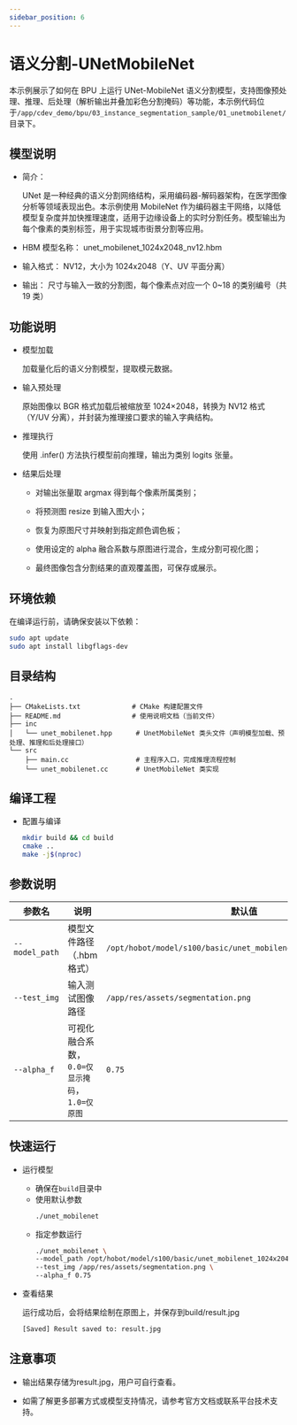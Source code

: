 ```yaml
---
sidebar_position: 6
---
```


# 语义分割-UNetMobileNet

本示例展示了如何在 BPU 上运行 UNet-MobileNet 语义分割模型，支持图像预处理、推理、后处理（解析输出并叠加彩色分割掩码）等功能，本示例代码位于`/app/cdev_demo/bpu/03_instance_segmentation_sample/01_unetmobilenet/`目录下。

## 模型说明
- 简介：

    UNet 是一种经典的语义分割网络结构，采用编码器-解码器架构，在医学图像分析等领域表现出色。本示例使用 MobileNet 作为编码器主干网络，以降低模型复杂度并加快推理速度，适用于边缘设备上的实时分割任务。模型输出为每个像素的类别标签，用于实现城市街景分割等应用。

- HBM 模型名称： unet_mobilenet_1024x2048_nv12.hbm

- 输入格式： NV12，大小为 1024x2048（Y、UV 平面分离）

- 输出： 尺寸与输入一致的分割图，每个像素点对应一个 0~18 的类别编号（共 19 类）

## 功能说明
- 模型加载

    加载量化后的语义分割模型，提取模元数据。

- 输入预处理

    原始图像以 BGR 格式加载后被缩放至 1024×2048，转换为 NV12 格式（Y/UV 分离），并封装为推理接口要求的输入字典结构。

- 推理执行

    使用 .infer() 方法执行模型前向推理，输出为类别 logits 张量。

- 结果后处理

    - 对输出张量取 argmax 得到每个像素所属类别；

    - 将预测图 resize 到输入图大小；

    - 恢复为原图尺寸并映射到指定颜色调色板；

    - 使用设定的 alpha 融合系数与原图进行混合，生成分割可视化图；

    - 最终图像包含分割结果的直观覆盖图，可保存或展示。

## 环境依赖
在编译运行前，请确保安装以下依赖：
```bash
sudo apt update
sudo apt install libgflags-dev
```

## 目录结构
```text
.
├── CMakeLists.txt             # CMake 构建配置文件
├── README.md                  # 使用说明文档（当前文件）
├── inc
│   └── unet_mobilenet.hpp      # UnetMobileNet 类头文件（声明模型加载、预处理、推理和后处理接口）
└── src
    ├── main.cc                 # 主程序入口，完成推理流程控制
    └── unet_mobilenet.cc       # UnetMobileNet 类实现
```

## 编译工程
- 配置与编译
    ```bash
    mkdir build && cd build
    cmake ..
    make -j$(nproc)
    ```

## 参数说明

| 参数名            | 说明                            | 默认值                                                             |
| -------------- | ----------------------------- | --------------------------------------------------------------- |
| `--model_path` | 模型文件路径（.hbm 格式）               | `/opt/hobot/model/s100/basic/unet_mobilenet_1024x2048_nv12.hbm` |
| `--test_img`   | 输入测试图像路径                      | `/app/res/assets/segmentation.png`                              |
| `--alpha_f`    | 可视化融合系数，`0.0=仅显示掩码`，`1.0=仅原图` | `0.75`                                                   |

## 快速运行
- 运行模型
    - 确保在`build`目录中
    - 使用默认参数
        ```bash
        ./unet_mobilenet
        ```
    - 指定参数运行
        ```bash
        ./unet_mobilenet \
        --model_path /opt/hobot/model/s100/basic/unet_mobilenet_1024x2048_nv12.hbm \
        --test_img /app/res/assets/segmentation.png \
        --alpha_f 0.75
        ```
- 查看结果

    运行成功后，会将结果绘制在原图上，并保存到build/result.jpg
    ```bash
    [Saved] Result saved to: result.jpg
    ```

## 注意事项
- 输出结果存储为result.jpg，用户可自行查看。

- 如需了解更多部署方式或模型支持情况，请参考官方文档或联系平台技术支持。
